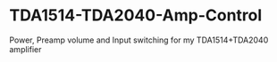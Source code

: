 # TDA1514-TDA2040-Amp-Control
Power, Preamp volume and Input switching for my TDA1514+TDA2040 amplifier
